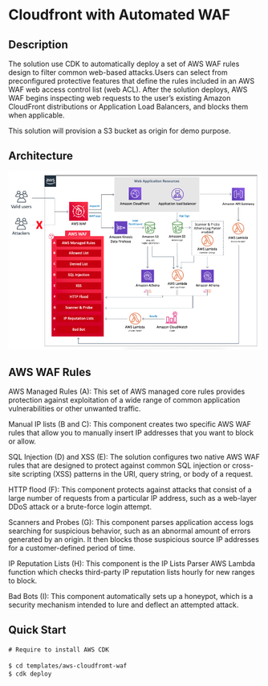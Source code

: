 # Cloudfront with Automated WAF 

## Description
The solution use CDK to automatically deploy a set of AWS WAF rules design to filter common web-based attacks.Users can select from preconfigured protective features that define the rules included in an AWS WAF web access control list (web ACL). After the solution deploys, AWS WAF begins inspecting web requests to the user’s existing Amazon CloudFront distributions or Application Load Balancers, and blocks them when applicable.

This solution will provision a S3 bucket as origin for demo purpose.

## Architecture
<img src='../../docs/images/waf-security-automations-architecture.png'>

## AWS WAF Rules

AWS Managed Rules (A): This set of AWS managed core rules provides protection against exploitation of a wide range of common application vulnerabilities or other unwanted traffic.

Manual IP lists (B and C): This component creates two specific AWS WAF rules that allow you to manually insert IP addresses that you want to block or allow.

SQL Injection (D) and XSS (E): The solution configures two native AWS WAF rules that are designed to protect against common SQL injection or cross-site scripting (XSS) patterns in the URI, query string, or body of a request.

HTTP flood (F): This component protects against attacks that consist of a large number of requests from a particular IP address, such as a web-layer DDoS attack or a brute-force login attempt.

Scanners and Probes (G): This component parses application access logs searching for suspicious behavior, such as an abnormal amount of errors generated by an origin. It then blocks those suspicious source IP addresses for a customer-defined period of time.

IP Reputation Lists (H): This component is the IP Lists Parser AWS Lambda function which checks third-party IP reputation lists hourly for new ranges to block.

Bad Bots (I): This component automatically sets up a honeypot, which is a security mechanism intended to lure and deflect an attempted attack.


## Quick Start

```
# Require to install AWS CDK

$ cd templates/aws-cloudfromt-waf
$ cdk deploy 

```
